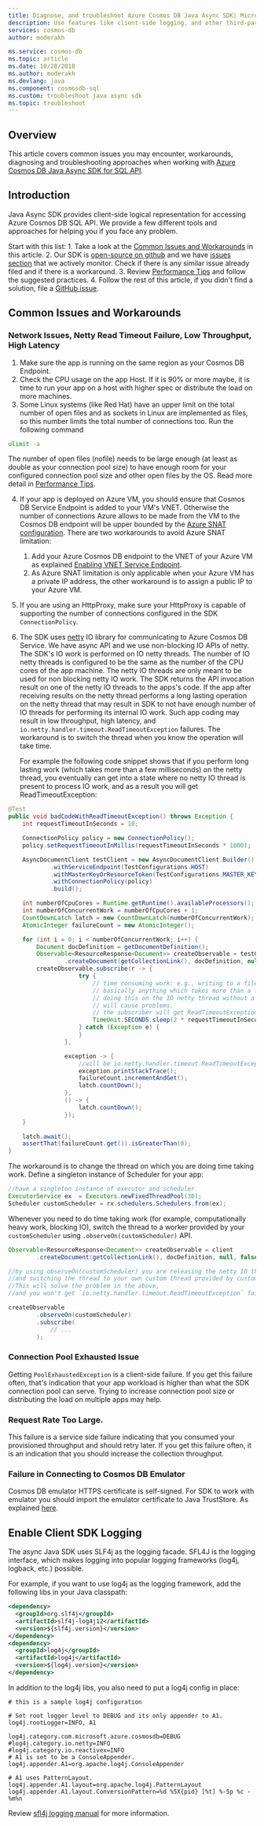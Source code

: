 ```yaml
---
title: Diagnose, and troubleshoot Azure Cosmos DB Java Async SDK| Microsoft Docs
description: Use features like client-side logging, and other third-party tools to identify, diagnose, and troubleshoot Azure Cosmos DB issues.
services: cosmos-db
author: moderakh

ms.service: cosmos-db
ms.topic: article
ms.date: 10/28/2018
ms.author: moderakh
ms.devlang: java
ms.component: cosmosdb-sql
ms.custom: troubleshoot java async sdk
ms.topic: troubleshoot
---
```


## Overview
This article covers common issues you may encounter, workarounds, diagnosing and troubleshooting approaches when working with [Azure Cosmos DB Java Async SDK for SQL API](sql-api-sdk-async-java.md).

## <a name="introduction"></a>Introduction

Java Async SDK provides client-side logical representation for accessing Azure Cosmos DB SQL API. We provide a few different tools and approaches for helping you if you face any problem.

Start with this list:
    1. Take a look at the [Common Issues and Workarounds] in this article.
    2. Our SDK is [open-source on github](https://github.com/Azure/azure-cosmosdb-java) and we have [issues section](https://github.com/Azure/azure-cosmosdb-java/issues) that we actively monitor. Check if there is any similar issue already filed and if there is a workaround.
    3. Review [Performance Tips](performance-tips-async-java.md) and follow the suggested practices.
    4. Follow the rest of this article, if you didn't find a solution, file a [GitHub issue](https://github.com/Azure/azure-cosmosdb-java/issues).

## <a name="common-issues-workarounds"></a>Common Issues and Workarounds

### Network Issues, Netty Read Timeout Failure, Low Throughput, High Latency

1. Make sure the app is running on the same region as your Cosmos DB Endpoint. 
2. Check the CPU usage on the app Host. If it is 90% or more maybe, it is time to run your app on a host with higher spec or distribute the load on more machines.
3. Some Linux systems (like Red Hat) have an upper limit on the total number of open files and as sockets in Linux are implemented as files, so this number limits the total number of connections too.
Run the following command
```bash
ulimit -a
```
The number of open files (nofile) needs to be large enough (at least as double as your connection pool size) to have enough room for your configured connection pool size and other open files by the OS. Read more detail  in [Performance Tips](performance-tips-async-java.md).

4. If your app is deployed on Azure VM, you should ensure that Cosmos DB Service Endpoint is added to your VM's VNET. Otherwise the number of connections Azure allows to be made from the VM to the Cosmos DB endpoint will be upper bounded by the [Azure SNAT configuration](https://docs.microsoft.com/en-us/azure/load-balancer/load-balancer-outbound-connections#preallocatedports).
There are two workarounds to avoid Azure SNAT limitation:
    1.  Add your Azure Cosmos DB endpoint to the VNET of your Azure VM as explained [Enabling VNET Service Endpoint](https://docs.microsoft.com/en-us/azure/virtual-network/virtual-network-service-endpoints-overview).
    2. As Azure SNAT limitation is only applicable when your Azure VM has a private IP address, the other workaround is to assign a public IP to your Azure VM.

5. If you are using an HttpProxy, make sure your HttpProxy is capable of supporting the number of connections configured in the SDK `ConnectionPolicy`.

6. The SDK uses [netty](https://netty.io/) IO library for communicating to Azure Cosmos DB Service. We have async API and we use non-blocking IO APIs of netty. The SDK's IO work is performed on IO netty threads. The number of IO netty threads is configured to be the same as the number of the CPU cores of the app machine. The netty IO threads are only meant to be used for non blocking netty IO work. The SDK returns the API invocation result on one of the netty IO threads to the apps's code. If the app after receiving results on the netty thread performs a long lasting operation on the netty thread that may result in SDK to not have enough number of IO threads for performing its internal IO work. Such app coding may result in low throughput, high latency, and `io.netty.handler.timeout.ReadTimeoutException` failures. The workaround is to switch the thread when you know the operation will take time.

   For example the following code snippet shows that if you perform long lasting work (which takes more than a few milliseconds) on the netty thread, you eventually can get into a state where no netty IO thread is present to process IO work, and as a result you will get ReadTimeoutException:

```java
@Test
public void badCodeWithReadTimeoutException() throws Exception {
    int requestTimeoutInSeconds = 10;

    ConnectionPolicy policy = new ConnectionPolicy();
    policy.setRequestTimeoutInMillis(requestTimeoutInSeconds * 1000);

    AsyncDocumentClient testClient = new AsyncDocumentClient.Builder()
            .withServiceEndpoint(TestConfigurations.HOST)
            .withMasterKeyOrResourceToken(TestConfigurations.MASTER_KEY)
            .withConnectionPolicy(policy)
            .build();

    int numberOfCpuCores = Runtime.getRuntime().availableProcessors();
    int numberOfConcurrentWork = numberOfCpuCores + 1;
    CountDownLatch latch = new CountDownLatch(numberOfConcurrentWork);
    AtomicInteger failureCount = new AtomicInteger();

    for (int i = 0; i < numberOfConcurrentWork; i++) {
        Document docDefinition = getDocumentDefinition();
        Observable<ResourceResponse<Document>> createObservable = testClient
                .createDocument(getCollectionLink(), docDefinition, null, false);
        createObservable.subscribe(r -> {
                    try {
                        // time consuming work: e.g., writing to a file, computationally heavy work, or just sleep
                        // basically anything which takes more than a few milliseconds
                        // doing this on the IO netty thread without a proper scheduler,
                        // will cause problems.
                        // the subscriber will get ReadTimeoutException
                        TimeUnit.SECONDS.sleep(2 * requestTimeoutInSeconds);
                    } catch (Exception e) {
                    }
                },

                exception -> {
                    //will be io.netty.handler.timeout.ReadTimeoutException
                    exception.printStackTrace();
                    failureCount.incrementAndGet();
                    latch.countDown();
                },
                () -> {
                    latch.countDown();
                });
    }

    latch.await();
    assertThat(failureCount.get()).isGreaterThan(0);
}
```

   The workaround is to change the thread on which you are doing time taking work. Define a singleton instance of Scheduler for your app:

```java
//have a singleton instance of executor and scheduler
ExecutorService ex  = Executors.newFixedThreadPool(30);
Scheduler customScheduler = rx.schedulers.Schedulers.from(ex);
```

   Whenever you need to do time taking work (for example, computationally heavy work, blocking IO), switch the thread to a worker provided by your `customScheduler` using `.observeOn(customScheduler)` API.

```java
Observable<ResourceResponse<Document>> createObservable = client
        .createDocument(getCollectionLink(), docDefinition, null, false);

//by using observeOn(customScheduler) you are releasing the netty IO thread 
//and switching the thread to your own custom thread provided by customScheduler. 
//This will solve the problem in the above,
//and you won't get `io.netty.handler.timeout.ReadTimeoutException` failure.

createObservable
        .observeOn(customScheduler)
        .subscribe(
            // ...
        );
```

### Connection Pool Exhausted Issue

Getting `PoolExhaustedException` is a client-side failure. If you get this failure often, that's indication that your app workload is higher than what the SDK connection pool can serve. Trying to increase connection pool size or distributing the load on multiple apps may help.


### Request Rate Too Large.
This failure is a service side failure indicating that you consumed your provisioned throughput and should retry later. If you get this failure often, it is an indication that you should increase the collection throughput.

### Failure in Connecting to Cosmos DB Emulator

Cosmos DB emulator HTTPS certificate is self-signed. For SDK to work with emulator you should import the emulator certificate to Java TrustStore. As explained [here](https://docs.microsoft.com/en-us/azure/cosmos-db/local-emulator-export-ssl-certificates).


## <a name="enable-client-sice-logging"></a>Enable Client SDK Logging

The async Java SDK uses SLF4j as the logging facade. SFL4J is the logging interface, which makes logging into popular logging frameworks (log4j, logback, etc.) possible.

For example, if you want to use log4j as the logging framework, add the following libs in your Java classpath:

```xml
<dependency>
  <groupId>org.slf4j</groupId>
  <artifactId>slf4j-log4j12</artifactId>
  <version>${slf4j.version}</version>
</dependency>
<dependency>
  <groupId>log4j</groupId>
  <artifactId>log4j</artifactId>
  <version>${log4j.version}</version>
</dependency>
```

In addition to the log4j libs, you also need to put a log4j config in place:
```
# this is a sample log4j configuration

# Set root logger level to DEBUG and its only appender to A1.
log4j.rootLogger=INFO, A1

log4j.category.com.microsoft.azure.cosmosdb=DEBUG
#log4j.category.io.netty=INFO
#log4j.category.io.reactivex=INFO
# A1 is set to be a ConsoleAppender.
log4j.appender.A1=org.apache.log4j.ConsoleAppender

# A1 uses PatternLayout.
log4j.appender.A1.layout=org.apache.log4j.PatternLayout
log4j.appender.A1.layout.ConversionPattern=%d %5X{pid} [%t] %-5p %c - %m%n
```

Review [sfl4j logging manual](https://www.slf4j.org/manual.html) for more information.

 <!--Anchors-->
[Introduction]: #introduction
[Common Issues and Workarounds]: #common-issues-workarounds
[Enable Client SDK Logging]: #enable-client-sice-logging





